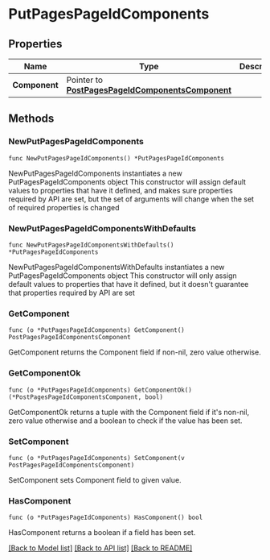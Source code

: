 # PutPagesPageIdComponents

## Properties

Name | Type | Description | Notes
------------ | ------------- | ------------- | -------------
**Component** | Pointer to [**PostPagesPageIdComponentsComponent**](PostPagesPageIdComponentsComponent.md) |  | [optional] 

## Methods

### NewPutPagesPageIdComponents

`func NewPutPagesPageIdComponents() *PutPagesPageIdComponents`

NewPutPagesPageIdComponents instantiates a new PutPagesPageIdComponents object
This constructor will assign default values to properties that have it defined,
and makes sure properties required by API are set, but the set of arguments
will change when the set of required properties is changed

### NewPutPagesPageIdComponentsWithDefaults

`func NewPutPagesPageIdComponentsWithDefaults() *PutPagesPageIdComponents`

NewPutPagesPageIdComponentsWithDefaults instantiates a new PutPagesPageIdComponents object
This constructor will only assign default values to properties that have it defined,
but it doesn't guarantee that properties required by API are set

### GetComponent

`func (o *PutPagesPageIdComponents) GetComponent() PostPagesPageIdComponentsComponent`

GetComponent returns the Component field if non-nil, zero value otherwise.

### GetComponentOk

`func (o *PutPagesPageIdComponents) GetComponentOk() (*PostPagesPageIdComponentsComponent, bool)`

GetComponentOk returns a tuple with the Component field if it's non-nil, zero value otherwise
and a boolean to check if the value has been set.

### SetComponent

`func (o *PutPagesPageIdComponents) SetComponent(v PostPagesPageIdComponentsComponent)`

SetComponent sets Component field to given value.

### HasComponent

`func (o *PutPagesPageIdComponents) HasComponent() bool`

HasComponent returns a boolean if a field has been set.


[[Back to Model list]](../README.md#documentation-for-models) [[Back to API list]](../README.md#documentation-for-api-endpoints) [[Back to README]](../README.md)


